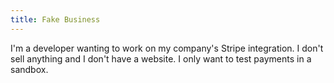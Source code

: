 ```yaml
---
title: Fake Business
---
```


I'm a developer wanting to work on my company's Stripe integration. I don't sell anything and I don't have a website. I only want to test payments in a sandbox.
